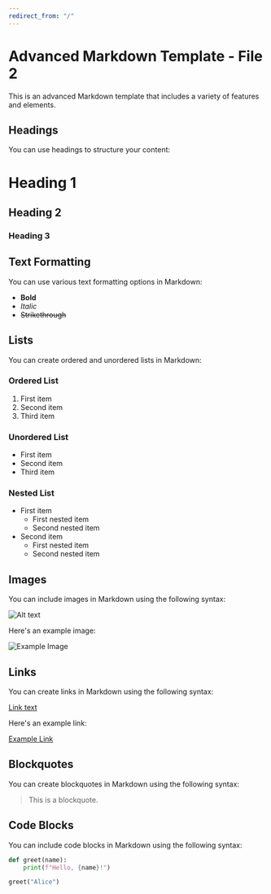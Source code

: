 ```yaml
---
redirect_from: "/"
---
```



# Advanced Markdown Template - File 2

This is an advanced Markdown template that includes a variety of features and elements.

## Headings

You can use headings to structure your content:

# Heading 1
## Heading 2
### Heading 3


## Text Formatting

You can use various text formatting options in Markdown:

- **Bold**
- *Italic*
- ~~Strikethrough~~

## Lists

You can create ordered and unordered lists in Markdown:

### Ordered List

1. First item
2. Second item
3. Third item

### Unordered List

- First item
- Second item
- Third item

### Nested List

- First item
  - First nested item
  - Second nested item
- Second item
  - First nested item
  - Second nested item

## Images

You can include images in Markdown using the following syntax:

![Alt text](/path/to/image.jpg "Optional title")

Here's an example image:

![Example Image](https://via.placeholder.com/150 "Example Image")

## Links

You can create links in Markdown using the following syntax:

[Link text](URL "Optional title")

Here's an example link:

[Example Link](https://www.example.com "Example Link")

## Blockquotes

You can create blockquotes in Markdown using the following syntax:

> This is a blockquote.

## Code Blocks

You can include code blocks in Markdown using the following syntax:

```python
def greet(name):
    print(f"Hello, {name}!")

greet("Alice")
